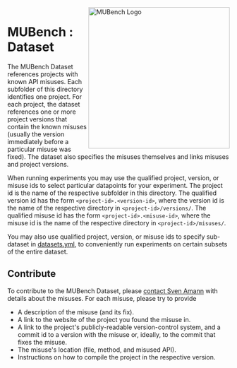 <img align="right" width="320" height="320" alt="MUBench Logo" src="https://raw.githubusercontent.com/stg-tud/MUBench/master/meta/logo.png" />

# MUBench : Dataset

The MUBench Dataset references projects with known API misuses. Each subfolder of this directory identifies one project. For each project, the dataset references one or more project versions that contain the known misuses (usually the version immediately before a particular misuse was fixed). The dataset also specifies the misuses themselves and links misuses and project versions.

When running experiments you may use the qualified project, version, or misuse ids to select particular datapoints for your experiment. The project id is the name of the respective subfolder in this directory. The qualified version id has the form `<project-id>.<version-id>`, where the version id is the name of the respective directory in `<project-id>/versions/`. The qualified misuse id has the form `<project-id>.<misuse-id>`, where the misuse id is the name of the respective directory in `<project-id>/misuses/`.

You may also use qualified project, version, or misuse ids to specify sub-dataset in [datasets.yml](datasets.yml), to conveniently run experiments on certain subsets of the entire dataset.

## Contribute

To contribute to the MUBench Dataset, please [contact Sven Amann](http://www.stg.tu-darmstadt.de/staff/sven_amann) with details about the misuses. For each misuse, please try to provide

* A description of the misuse (and its fix).
* A link to the website of the project you found the misuse in.
* A link to the project's publicly-readable version-control system, and a commit id to a version with the misuse or, ideally, to the commit that fixes the misuse.
* The misuse's location (file, method, and misused API).
* Instructions on how to compile the project in the respective version.
